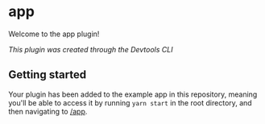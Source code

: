 # app

Welcome to the app plugin!

_This plugin was created through the Devtools CLI_

## Getting started

Your plugin has been added to the example app in this repository, meaning you'll be able to access it by running `yarn start` in the root directory, and then navigating to [/app](http://localhost:3000/app).
